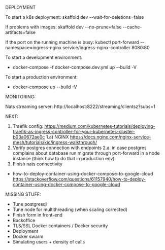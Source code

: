 DEPLOYMENT

To start a k8s deployment: skaffold dev --wait-for-deletions=false

If problems with images: skaffold dev --no-prune=false --cache-artifacts=false

If the port on the running machine is busy: kubectl port-forward --namespace=ingress-nginx service/ingress-nginx-controller 8080:80

To start a development environment:

- docker-compose -f docker-compose.dev.yml up --build -V

To start a production environment:

- docker-compose up --build -V

MONITORING:

Nats streaming server: http://localhost:8222/streaming/clientsz?subs=1

NEXT:

1. Traefik config: https://medium.com/kubernetes-tutorials/deploying-traefik-as-ingress-controller-for-your-kubernetes-cluster-b03a0672ae0c
   1.a) NGINX https://docs.nginx.com/nginx-service-mesh/tutorials/kic/ingress-walkthrough/
2. Verify postgres connection with endpoints
   2.a. in case postgres complains about database run migrate through port-forward in a node instance (think how to do that in production env)
3. Finish nats connectivity

- how-to-deploy-container-using-docker-compose-to-google-cloud
  https://stackoverflow.com/questions/61157940/how-to-deploy-container-using-docker-compose-to-google-cloud

MISSING STUFF:

- Tune postgresql
- Tune node for multithreading (when scaling corrected)
- Finish form in front-end
- Backoffice
- TLS/SSL Docker containers / Docker security
- Deployment
- Docker swarm
- Simulating users + density of calls
